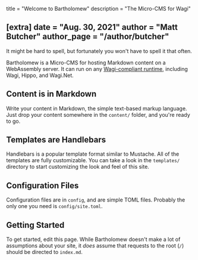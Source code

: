 title = "Welcome to Bartholomew"
description = "The Micro-CMS for Wagi"

[extra]
date = "Aug. 30, 2021"
author = "Matt Butcher"
author_page = "/author/butcher"
---
It might be hard to spell, but fortunately you won't have to spell it that often.

Bartholomew is a Micro-CMS for hosting Markdown content on a WebAssembly server.
It can run on any [Wagi-compliant runtime](https://github.com/deislabs/wagi), including
Wagi, Hippo, and Wagi.Net.

## Content is in Markdown

Write your content in Markdown, the simple text-based markup language.
Just drop your content somewhere in the `content/` folder, and you're ready to go.

## Templates are Handlebars

Handlebars is a popular template format similar to Mustache. All of the templates
are fully customizable. You can take a look in the `templates/` directory to start
customizing the look and feel of this site.

## Configuration Files

Configuration files are in `config`, and are simple TOML files. Probably the only one
you need is `config/site.toml`.

## Getting Started

To get started, edit this page. While Bartholomew doesn't make a lot of assumptions about
your site, it _does_ assume that requests to the root (`/`) should be directed to
`index.md`.